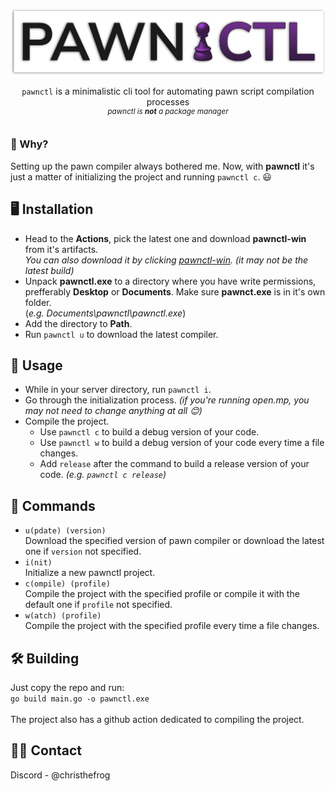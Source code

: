 ##
<div align="center">
<img alt="pawnctl" src="logo.png" width=535/>

`pawnctl` is a minimalistic cli tool for automating pawn script compilation processes \
<sup>_pawnctl is **not** a package manager_</sup>
</div>

##

### 🤔 Why?

Setting up the pawn compiler always bothered me. Now, with **pawnctl** it's just a matter of initializing the project and running `pawnctl c`. 😃 

## 🖥️ Installation
 * Head to the **Actions**, pick the latest one and download **pawnctl-win** from it's artifacts. \
 _You can also download it by clicking <a href="https://github.com/christhefrog/pawnctl/actions/runs/9371365016/artifacts/1567803864">pawnctl-win</a>. (it may not be the latest build)_
 * Unpack **pawnctl.exe** to a directory where you have write permissions, prefferably **Desktop** or **Documents**. Make sure **pawnct.exe** is in it's own folder. \
 (_e.g. Documents\pawnctl\pawnctl.exe_)
 * Add the directory to **Path**.
 * Run `pawnctl u` to download the latest compiler.

## 🚀 Usage
 * While in your server directory, run `pawnctl i`.
 * Go through the initialization process. _(if you're running open.mp, you may not need to change anything at all 😊)_
 * Compile the project.
    * Use `pawnctl c` to build a debug version of your code. 
    * Use `pawnctl w` to build a debug version of your code every time a file changes. 
    * Add `release` after the command to build a release version of your code. _(e.g. `pawnctl c release`)_

## 📄 Commands
*  `u(pdate) (version)` \
    Download the specified version of pawn compiler or download the latest one if `version` not specified.
*  `i(nit)` \
    Initialize a new pawnctl project.
*  `c(ompile) (profile)` \
    Compile the project with the specified profile or compile it with the default one if `profile` not specified.
*  `w(atch) (profile)` \
    Compile the project with the specified profile every time a file changes.

## 🛠️ Building
Just copy the repo and run: \
`go build main.go -o pawnctl.exe` \
\
The project also has a github action dedicated to compiling the project. 

<!-- Contact -->
## 🤝🏻 Contact
Discord - @christhefrog
